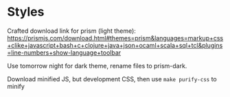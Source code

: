 # Styles

Crafted download link for prism (light theme): https://prismjs.com/download.html#themes=prism&languages=markup+css+clike+javascript+bash+c+clojure+java+json+ocaml+scala+sql+tcl&plugins=line-numbers+show-language+toolbar

Use tomorrow night for dark theme, rename files to prism-dark.

Download minified JS, but development CSS, then use `make purify-css` to minify
